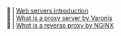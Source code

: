 :baby_bottle:  | [Web servers introduction](https://developer.mozilla.org/en-US/docs/Learn/Common_questions/What_is_a_web_server)</br>
:baby_bottle:  | [What is a proxy server by Varonis](https://www.varonis.com/blog/what-is-a-proxy-server/)</br>
:baby_bottle:  | [What is a reverse proxy by NGINX](https://www.nginx.com/resources/glossary/reverse-proxy-server/)</br>